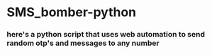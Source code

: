 # SMS_bomber-python
### here's a python script that uses web automation to send random otp's and messages to any number  
